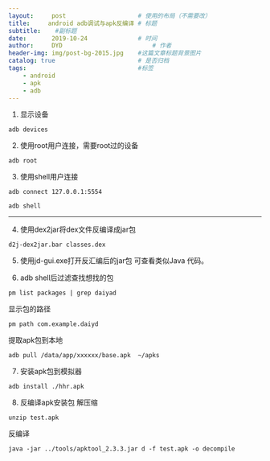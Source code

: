 ```yaml
---
layout:     post   				    # 使用的布局（不需要改）
title:     android adb调试与apk反编译 # 标题
subtitle:    #副标题
date:       2019-10-24 				# 时间
author:     DYD 						# 作者
header-img: img/post-bg-2015.jpg 	#这篇文章标题背景图片
catalog: true 						# 是否归档
tags:								#标签
    - android
    - apk
    - adb
---
```


1. 显示设备
```shell
adb devices
```

2. 使用root用户连接，需要root过的设备
```shell
adb root
```

3. 使用shell用户连接
```shell
adb connect 127.0.0.1:5554
```
```shell
adb shell
```
---
4. 使用dex2jar将dex文件反编译成jar包
```shell
d2j-dex2jar.bar classes.dex
```

5. 使用jd-gui.exe打开反汇编后的jar包
可查看类似Java 代码。

6. adb shell后过滤查找想找的包
```shell
pm list packages | grep daiyad
```
显示包的路径
```shell
pm path com.example.daiyd
```
提取apk包到本地
```shell
adb pull /data/app/xxxxxx/base.apk  ~/apks
```
7. 安装apk包到模拟器
```shell
adb install ./hhr.apk
```
8. 反编译apk安装包
解压缩
```shell
unzip test.apk
```
反编译
```shell
java -jar ../tools/apktool_2.3.3.jar d -f test.apk -o decompile
```



